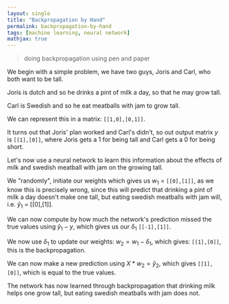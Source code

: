 ```yaml
---
layout: single
title: "Backpropagation by Hand"
permalink: backpropagation-by-hand
tags: [machine learning, neural network]
mathjax: true
---
```


<script type="text/javascript" async
  src="https://cdn.mathjax.org/mathjax/latest/MathJax.js?config=TeX-MML-AM_CHTML">
</script>

> doing backpropagation using pen and paper

We begin with a simple problem, we have two guys, Joris and Carl, who both want to be tall.

Joris is dutch and so he drinks a pint of milk a day, so that he may grow tall.

Carl is Swedish and so he eat meatballs with jam to grow tall.

We can represent this in a matrix: `[[1,0],[0,1]]`.

It turns out that Joris' plan worked and Carl's didn't, so out output matrix $y$ is `[[1],[0]]`, where Joris gets a 1 for being tall and Carl gets a 0 for being short.

Let's now use a neural network to learn this information about the effects of milk and swedish meatball with jam on the growing tall.

We "randomly", initiate our weights which gives us $w_1$ = `[[0],[1]]`, as we know this is precisely wrong, since this will predict that drinking a pint of milk a day doesn't make one tall, but eating swedish meatballs with jam will, i.e. $\hat{y}_1$ = [[0],[1]].

We can now compute by how much the network's prediction missed the true values using $\hat{y}_1 - y$, which gives us our $\delta_1$ `[[-1],[1]]`.

We now use $\delta_1$ to update our weights: $w_2 = w_1 - \delta_1$, which gives: `[[1],[0]]`, this is the backpropagation.

We can now make a new prediction using $X * w_2 = \hat{y}_2$, which gives `[[1],[0]]`, which is equal to the true values.

The network has now learned through backpropagation that drinking milk helps one grow tall, but eating swedish meatballs with jam does not.




